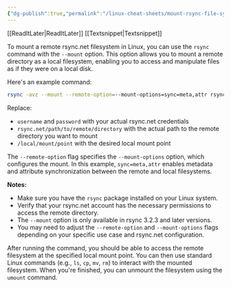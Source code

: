 ```yaml
---
{"dg-publish":true,"permalink":"/linux-cheat-sheets/mount-rsync-file-system/"}
---
```


[[ReadItLater\|ReadItLater]] [[Textsnippet\|Textsnippet]]



To mount a remote rsync.net filesystem in Linux, you can use the `rsync` command with the `--mount` option. This option allows you to mount a remote directory as a local filesystem, enabling you to access and manipulate files as if they were on a local disk.

Here's an example command:
```bash
rsync -avz --mount --remote-option=--mount-options=sync=meta,attr rsync://username:password@rsync.net/path/to/remote/directory /local/mount/point
```
Replace:

* `username` and `password` with your actual rsync.net credentials
* `rsync.net/path/to/remote/directory` with the actual path to the remote directory you want to mount
* `/local/mount/point` with the desired local mount point

The `--remote-option` flag specifies the `--mount-options` option, which configures the mount. In this example, `sync=meta,attr` enables metadata and attribute synchronization between the remote and local filesystems.

**Notes:**

* Make sure you have the `rsync` package installed on your Linux system.
* Verify that your rsync.net account has the necessary permissions to access the remote directory.
* The `--mount` option is only available in rsync 3.2.3 and later versions.
* You may need to adjust the `--remote-option` and `--mount-options` flags depending on your specific use case and rsync.net configuration.

After running the command, you should be able to access the remote filesystem at the specified local mount point. You can then use standard Linux commands (e.g., `ls`, `cp`, `mv`, `rm`) to interact with the mounted filesystem. When you're finished, you can unmount the filesystem using the `umount` command.